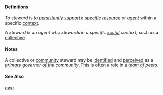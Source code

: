 #### Definitions

*To steward* is *to [persistently](https://github.com/gcassel/Modular-Organizing-Terminology/blob/master/terms/persistent.md) [support](https://github.com/gcassel/Modular-Organizing-Terminology/blob/master/terms/support.md)* a *[specific](https://github.com/gcassel/Modular-Organizing-Terminology/blob/master/terms/specific.md) [resource](https://github.com/gcassel/Modular-Organizing-Terminology/blob/master/terms/resource.md) or [agent](https://github.com/gcassel/Modular-Organizing-Terminology/blob/master/terms/agent.md)* within a specific [context](https://github.com/gcassel/Modular-Organizing-Terminology/blob/master/terms/context.md).

*A steward* is *an agent who stewards in a specific [social](https://github.com/gcassel/Modular-Organizing-Terminology/blob/master/terms/social.md) context*, such as a [collective](https://github.com/gcassel/Modular-Organizing-Terminology/blob/master/terms/collective.md).

#### Notes

A collective or [community](https://github.com/gcassel/Modular-Organizing-Terminology/blob/master/terms/community.md) steward may be [identified](https://github.com/gcassel/Modular-Organizing-Terminology/blob/master/terms/identify.md) and [perceived](https://github.com/gcassel/Modular-Organizing-Terminology/blob/master/terms/perceive.md) as a *[primary](https://github.com/gcassel/Modular-Organizing-Terminology/blob/master/terms/base.md) governor of the community*.  This is often a [role](https://github.com/gcassel/Modular-Organizing-Terminology/blob/master/terms/role.md) in a *[team](https://github.com/gcassel/Modular-Organizing-Terminology/blob/master/terms/team.md) of [peers](https://github.com/gcassel/Modular-Organizing-Terminology/blob/master/terms/peer.md)*.

#### See Also

*[own](https://github.com/gcassel/Modular-Organizing-Terminology/blob/master/terms/own.md)*
